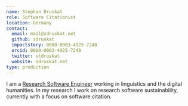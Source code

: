 ```yaml
---
name: Stephan Druskat
role: Software Citationist
location: Germany
contact:
  email: mail@sdruskat.net
  github: sdruskat
  impactstory: 0000-0003-4925-7248
  orcid: 0000-0003-4925-7248
  twitter: stdruskat
  website: sdruskat.net
type: production
---
```


I am a [Research Software Engineer](https://rse.ac.uk/) working in linguistics and the digital humanities.
In my research I work on research software sustainability, currently with a focus on
software citation.
